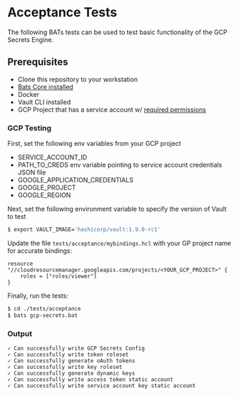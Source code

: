 # Acceptance Tests

The following BATs tests can be used to test basic functionality of the GCP Secrets Engine.

## Prerequisites

* Clone this repository to your workstation
* [Bats Core installed](https://bats-core.readthedocs.io/en/stable/installation.html#homebrew)
* Docker
* Vault CLI installed
* GCP Project that has a service account w/ [required permissions](https://www.vaultproject.io/docs/secrets/gcp#required-permissions)

### GCP Testing

First, set the following env variables from your GCP project 

* SERVICE_ACCOUNT_ID
* PATH_TO_CREDS env variable pointing to service account credentials JSON file
* GOOGLE_APPLICATION_CREDENTIALS
* GOOGLE_PROJECT
* GOOGLE_REGION

Next, set the following environment variable to specify the version of Vault to test
```bash
$ export VAULT_IMAGE='hashicorp/vault:1.9.0-rc1'
```

Update the file `tests/acceptance/mybindings.hcl` with your GP project name for accurate
bindings:
```
resource "//cloudresourcemanager.googleapis.com/projects/<YOUR_GCP_PROJECT>" {
    roles = ["roles/viewer"]
}
```

Finally, run the tests:
```bash
$ cd ./tests/acceptance
$ bats gcp-secrets.bat
```

### Output
```
✓ Can successfully write GCP Secrets Config
✓ Can successfully write token roleset
✓ Can successfully generate oAuth tokens
✓ Can successfully write key roleset
✓ Can successfully generate dynamic keys
✓ Can successfully write access token static account
✓ Can successfully write service account key static account
```

